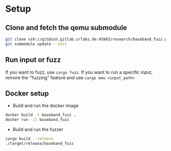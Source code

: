 # Setup

## Clone and fetch the qemu submodule
```bash
git clone ssh://git@ssh.gitlab.srlabs.de:45983/research/baseband_fuzz.git
git submodule update --init
```

## Run input or fuzz

If you want to fuzz, use `cargo fuzz`.
If you want to run a specific input, remore the "fuzzing" feature and use `cargo emu <input_path>` 


## Docker setup
- Build and run the docker image
```bash
docker build -t baseband_fuzz .
docker run -it baseband_fuzz
```
- Build and run the fuzzer
```bash
cargo build --release
./target/release/baseband_fuzz
```

